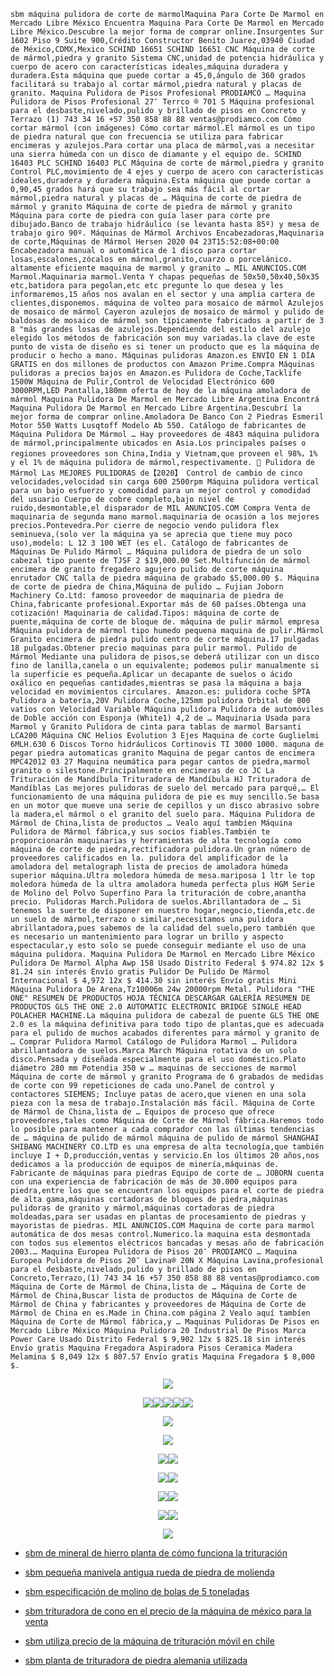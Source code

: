 
```
sbm máquina pulidora de corte de marmolMaquina Para Corte De Marmol en Mercado Libre México Encuentra Maquina Para Corte De Marmol en Mercado Libre México.Descubre la mejor forma de comprar online.Insurgentes Sur 1602 Piso 9 Suite 900,Crédito Constructor Benito Juarez,03940 Ciudad de México,CDMX,Mexico SCHIND 16651 SCHIND 16651 CNC Máquina de corte de mármol,piedra y granito Sistema CNC,unidad de potencia hidráulica y cuerpo de acero con características ideales,máquina duradera y duradera.Esta máquina que puede cortar a 45,0,ángulo de 360 grados facilitará su trabajo al cortar mármol,piedra natural y placas de granito. Maquina Pulidora de Pisos Profesional PRODIAMCO … Maquina Pulidora de Pisos Profesional 27″ Terrco ® 701 S Máquina profesional para el desbaste,nivelado,pulido y brillado de pisos en Concreto y Terrazo (1) 743 34 16 +57 350 858 88 88 ventas@prodiamco.com Cómo cortar mármol (con imágenes) Cómo cortar mármol.El mármol es un tipo de piedra natural que con frecuencia se utiliza para fabricar encimeras y azulejos.Para cortar una placa de mármol,vas a necesitar una sierra húmeda con un disco de diamante y el equipo de. SCHIND 16403 PLC SCHIND 16403 PLC Máquina de corte de mármol,piedra y granito Control PLC,movimiento de 4 ejes y cuerpo de acero con características ideales,duradera y duradera máquina.Esta máquina que puede cortar a 0,90,45 grados hará que su trabajo sea más fácil al cortar mármol,piedra natural y placas de … Máquina de corte de piedra de mármol y granito Máquina de corte de piedra de mármol y granito Máquina para corte de piedra con guía laser para corte pre dibujado.Banco de trabajo hidráulico (se levanta hasta 85º) y mesa de trabajo giro 90º. Máquinas de Mármol Archivos Encabezadoras,Maquinaria de corte,Máquinas de Mármol Hersen 2020 04 23T15:52:08+00:00 Encabezadora manual o automática de 1 disco para cortar losas,escalones,zócalos en mármol,granito,cuarzo o porcelánico. altamente eficiente maquina de marmol y granito … MIL ANUNCIOS.COM Marmol.Maquinaria marmol.Venta Y chapas pequeñas de 50x50,50x40,50x35 etc,batidora para pegolan,etc etc pregunte lo que desea y les informaremos,15 años nos avalan en el sector y una amplia cartera de clientes,disponemos. máquina de volteo para mosaico de mármol Azulejos de mosaico de mármol Cayeron azulejos de mosaico de mármol y pulido de baldosas de mosaico de mármol son típicamente fabricados a partir de 3 8 "más grandes losas de azulejos.Dependiendo del estilo del azulejo elegido los métodos de fabricación son muy variadas.la clave de este punto de vista de diseño es si tener un producto que es la máquina de producir o hecho a mano. Máquinas pulidoras Amazon.es ENVÍO EN 1 DÍA GRATIS en dos millones de productos con Amazon Prime.Compra Máquinas pulidoras a precios bajos en Amazon.es Pulidora de Coche,Tacklife 1500W Máquina de Pulir,Control de Velocidad Electrónico 600 3000RPM,LED Pantalla,180mm oferta de hoy de la máquina amoladora de mármol Maquina Pulidora De Marmol en Mercado Libre Argentina Encontrá Maquina Pulidora De Marmol en Mercado Libre Argentina.Descubrí la mejor forma de comprar online.Amoladora De Banco Con 2 Piedras Esmeril Motor 550 Watts Lusqtoff Modelo Ab 550. Catálogo de fabricantes de Máquina Pulidora De Mármol … Hay proveedores de 4843 máquina pulidora de mármol,principalmente ubicados en Asia.Los principales países o regiones proveedores son China,India y Vietnam,que proveen el 98%，1% y el 1% de máquina pulidora de mármol,respectivamente. 🥇 Pulidora de Mármol Las MEJORES PULIDORAS de【2020】 Control de cambio de cinco velocidades,velocidad sin carga 600 2500rpm Máquina pulidora vertical para un bajo esfuerzo y comodidad para un mejor control y comodidad del usuario Cuerpo de cobre completo,bajo nivel de ruido,desmontable,el disparador de MIL ANUNCIOS.COM Compra Venta de maquinaria de segunda mano marmol.maquinaria de ocasión a los mejores precios.Pontevedra.Por cierre de negocio vendo pulidora flex seminueva,(solo ver la máquina ya se aprecia que tiene muy poco uso),modelo: L 12 3 100 WET (es el. Catálogo de fabricantes de Máquinas De Pulido Mármol … Máquina pulidora de piedra de un solo cabezal tipo puente de TJSF 2 $19,000.00 Set.Multifunción de mármol encimera de granito fregadero agujero pulido de corte máquina enrutador CNC talla de piedra máquina de grabado $5,000.00 $. Máquina de corte de piedra de China,Máquina de pulido … Fujian Joborn Machinery Co.Ltd: famoso proveedor de maquinaria de piedra de China,fabricante profesional.Exportar más de 60 países.Obtenga una cotización! Maquinaria de calidad.Tipos: máquina de corte de puente,máquina de corte de bloque de. máquina de pulir mármol empresa Máquina pulidora de mármol tipo humedo pequena maquina de pulir.Mármol Granito encimera de piedra pulido centro de corte máquina.17 pulgadas 18 pulgadas.Obtener precio maquinas para pulir marmol. Pulido de Mármol Mediante una pulidora de pisos,se deberá utilizar con un disco fino de lanilla,canela o un equivalente; podemos pulir manualmente si la superficie es pequeña.Aplicar un decapante de suelos o ácido oxálico en pequeñas cantidades,mientras se pasa la máquina a baja velocidad en movimientos circulares. Amazon.es: pulidora coche SPTA Pulidora a batería,20V Pulidora Coche,125mm pulidora Orbital de 800 vatios con Velocidad Variable Máquina pulidora Pulidora de automóviles de Doble acción con Esponja (White1) 4,2 de … Maquinaria Usada para Marmol y Granito Pulidora de cinta para tablas de marmol Barsanti LCA200 Máquina CNC Helios Evolution 3 Ejes Maquina de corte Guglielmi 6MLH.630 6 Discos Torno hidráulicos Cortinovis TI 3000 1000. maquna de pegar piedra automaticas granito Maquina de pegar cantos de encimera MPC42012 03 27 Maquina neumática para pegar cantos de piedra,marmol granito o silestone.Principalmente en encimeras de co JC La Trituración de Mandíbula Trituradora de Mandíbula HJ Trituradora de Mandíblas Las mejores pulidoras de suelo del mercado para parqué,… El funcionamiento de una máquina pulidora de pie es muy sencillo.Se basa en un motor que mueve una serie de cepillos y un disco abrasivo sobre la madera,el mármol o el granito del suelo para. Máquina Pulidora de Mármol de China,lista de productos … Vealo aquí tambíen Máquina Pulidora de Mármol fábrica,y sus socios fiables.También te proporcionarán maquinarias y herramientas de alta tecnología como máquina de corte de piedra,rectificadora pulidora.Un gran número de proveedores calificados en la. pulidora del amplificador de la amoladora del metalograph lista de precios de amoladora húmeda superior máquina.Ultra moledora húmeda de mesa.mariposa 1 ltr le top moledora húmeda de la ultra amoladora humeda perfecta plus HGM Serie de Molino del Polvo Superfino Para la trituración de cobre,anantha precio. Pulidoras March.Pulidora de suelos.Abrillantadora de … Si tenemos la suerte de disponer en nuestro hogar,negocio,tienda,etc.de un suelo de mármol,terrazo o similar,necesitamos una pulidora abrillantadora,pues sabemos de la calidad del suelo,pero también que es necesario un mantenimiento para lograr un brillo y aspecto espectacular,y esto solo se puede conseguir mediante el uso de una máquina pulidora. Maquina Pulidora De Marmol en Mercado Libre México Pulidora De Marmol Alpha Awp 158 Usado Distrito Federal $ 974.82 12x $ 81.24 sin interés Envío gratis Pulidor De Pulido De Mármol Internacional $ 4,972 12x $ 414.30 sin interés Envío gratis Mini Máquina Pulidora De Arena,Tz10006m 24w 20000rpm Metal. Pulidora "THE ONE" RESUMEN DE PRODUCTOS HOJA TÉCNICA DESCARGAR GALERÍA RESUMEN DE PRODUCTOS GLS THE ONE 2.0 AUTOMATIC ELECTRONIC BRIDGE SINGLE HEAD POLACHER MACHINE.La máquina pulidora de cabezal de puente GLS THE ONE 2.0 es la máquina definitiva para todo tipo de plantas,que es adecuada para el pulido de muchos acabados diferentes para mármol y granito de … Comprar Pulidora Marmol Catálogo de Pulidora Marmol … Pulidora abrillantadora de suelos.Marca March Máquina rotativa de un solo disco.Pensada y diseñada especialmente para el uso doméstico.Plato diámetro 280 mm Potendia 350 w … maquinas de secciones de marmol Máquina de corte de mármol y granito Programa de 6 grabados de medidas de corte con 99 repeticiones de cada uno.Panel de control y contactores SIEMENS; Incluye patas de acero,que vienen en una sola pieza con la mesa de trabajo.Instalación más fácil. Máquina de Corte de Mármol de China,lista de … Equipos de proceso que ofrece proveedores,tales como Máquina de Corte de Mármol fábrica.Haremos todo lo posible para mantener a cada comprador con las últimas tendencias de … máquina de pulido de mármol máquina de pulido de mármol SHANGHAI SHIBANG MACHINERY CO.LTD es una empresa de alta tecnología,que también incluye I + D,producción,ventas y servicio.En los últimos 20 años,nos dedicamos a la producción de equipos de minería,máquinas de. Fabricante de máquinas para piedras Equipo de corte de … JOBORN cuenta con una experiencia de fabricación de más de 30.000 equipos para piedra,entre los que se encuentran los equipos para el corte de piedra de alta gama,máquinas cortadoras de bloques de piedra,máquinas pulidoras de granito y mármol,máquinas cortadoras de piedra moldeadas,para ser usadas en plantas de procesamiento de piedras y mayoristas de piedras. MIL ANUNCIOS.COM Maquina de corte para marmol automática de dos mesas control.Numerico.la maquina esta desmontada con todos sus elementos eléctricos bancadas y mesas año de fabricación 2003.… Maquina Europea Pulidora de Pisos 20″ PRODIAMCO … Maquina Europea Pulidora de Pisos 20″ Lavina® 20N X Máquina Lavina,profesional para el desbaste,nivelado,pulido y brillado de pisos en Concreto,Terrazo,(1) 743 34 16 +57 350 858 88 88 ventas@prodiamco.com Máquina de Corte de Mármol de China,lista de … Máquina de Corte de Mármol de China,Buscar lista de productos de Máquina de Corte de Mármol de China y fabricantes y proveedores de Máquina de Corte de Mármol de China en es.Made in China.com página 2 Vealo aquí tambíen Máquina de Corte de Mármol fábrica,y … Maquinas Pulidoras De Pisos en Mercado Libre México Máquina Pulidora 20 Industrial De Pisos Marca Power Care Usado Distrito Federal $ 9,902 12x $ 825.18 sin interés Envío gratis Maquina Fregadora Aspiradora Pisos Ceramica Madera Melamina $ 8,049 12x $ 807.57 Envío gratis Maquina Fregadora $ 8,000 $. 
```

<div align="center">

<a href="https://es-crusher.shibang-china.com/github&k=sbm+m%C3%A1quina+pulidora+de+corte+de+marmol"><img src="https://static.shibang-china.com/es/crusher/logo.jpg"></a>

<a href="https://es-crusher.shibang-china.com/github&k=sbm+m%C3%A1quina+pulidora+de+corte+de+marmol"><img src="https://static.shibang-china.com/es/crusher/index.jpg"></a><a href="https://es-crusher.shibang-china.com/material.htmlgithub&k=sbm+m%C3%A1quina+pulidora+de+corte+de+marmol"><img src="https://static.shibang-china.com/es/crusher/material.jpg"></a><a href="https://es-crusher.shibang-china.com/application.htmlgithub&k=sbm+m%C3%A1quina+pulidora+de+corte+de+marmol"><img src="https://static.shibang-china.com/es/crusher/application.jpg"></a><a href="https://es-crusher.shibang-china.com/aboutus.htmlgithub&k=sbm+m%C3%A1quina+pulidora+de+corte+de+marmol"><img src="https://static.shibang-china.com/es/crusher/aboutus.jpg"></a><a href="https://es-crusher.shibang-china.com/contact.htmlgithub&k=sbm+m%C3%A1quina+pulidora+de+corte+de+marmol"><img src="https://static.shibang-china.com/es/crusher/contact.jpg"></a>

<a href="https://es-crusher.shibang-china.com/github&k=sbm+m%C3%A1quina+pulidora+de+corte+de+marmol"><img src="https://static.shibang-china.com/es/crusher/banner.jpg"></a>

<a href="https://swt.shibang-china.com/github&k=sbm+m%C3%A1quina+pulidora+de+corte+de+marmol"><img src="https://static.shibang-china.com/es/crusher/text.jpg"></a>

<a href="https://swt.shibang-china.com/github&k=sbm+m%C3%A1quina+pulidora+de+corte+de+marmol"><img src="https://static.shibang-china.com/es/crusher/chat.jpg"></a><a href="https://es-crusher.shibang-china.com/contact.htmlgithub&k=sbm+m%C3%A1quina+pulidora+de+corte+de+marmol"><img src="https://static.shibang-china.com/es/crusher/message.jpg"></a>

<a href="https://es-crusher.shibang-china.com/products/pe.htmlgithub&k=sbm+m%C3%A1quina+pulidora+de+corte+de+marmol"><img src="https://static.shibang-china.com/es/crusher/pe.jpg"></a><a href="https://es-crusher.shibang-china.com/products/pf.htmlgithub&k=sbm+m%C3%A1quina+pulidora+de+corte+de+marmol"><img src="https://static.shibang-china.com/es/crusher/pf.jpg"></a>

<a href="https://es-crusher.shibang-china.com/products/hpt.htmlgithub&k=sbm+m%C3%A1quina+pulidora+de+corte+de+marmol"><img src="https://static.shibang-china.com/es/crusher/hpt.jpg"></a><a href="https://es-crusher.shibang-china.com/products/vsi.htmlgithub&k=sbm+m%C3%A1quina+pulidora+de+corte+de+marmol"><img src="https://static.shibang-china.com/es/crusher/vsi.jpg"></a>

<a href="https://es-crusher.shibang-china.com/products/klv.htmlgithub&k=sbm+m%C3%A1quina+pulidora+de+corte+de+marmol"><img src="https://static.shibang-china.com/es/crusher/klv.jpg"></a><a href="https://es-crusher.shibang-china.com/products/portable.htmlgithub&k=sbm+m%C3%A1quina+pulidora+de+corte+de+marmol"><img src="https://static.shibang-china.com/es/crusher/portable.jpg"></a>

<a href="https://swt.shibang-china.com/github&k=sbm+m%C3%A1quina+pulidora+de+corte+de+marmol"><img src="https://static.shibang-china.com/es/crusher/case.jpg"></a>

</div>


* [sbm de mineral de hierro planta de cómo funciona la trituración](sbm%20de%20mineral%20de%20hierro%20planta%20de%20c%C3%B3mo%20funciona%20la%20trituraci%C3%B3n.md)

* [sbm pequeña manivela antigua rueda de piedra de molienda](sbm%20peque%C3%B1a%20manivela%20antigua%20rueda%20de%20piedra%20de%20molienda.md)

* [sbm especificación de molino de bolas de 5 toneladas](sbm%20especificaci%C3%B3n%20de%20molino%20de%20bolas%20de%205%20toneladas.md)

* [sbm trituradora de cono en el precio de la máquina de méxico para la venta](sbm%20trituradora%20de%20cono%20en%20el%20precio%20de%20la%20m%C3%A1quina%20de%20m%C3%A9xico%20para%20la%20venta.md)

* [sbm utiliza precio de la máquina de trituración móvil en chile](sbm%20utiliza%20precio%20de%20la%20m%C3%A1quina%20de%20trituraci%C3%B3n%20m%C3%B3vil%20en%20chile.md)

* [sbm planta de trituradora de piedra alemania utilizada](sbm%20planta%20de%20trituradora%20de%20piedra%20alemania%20utilizada.md)